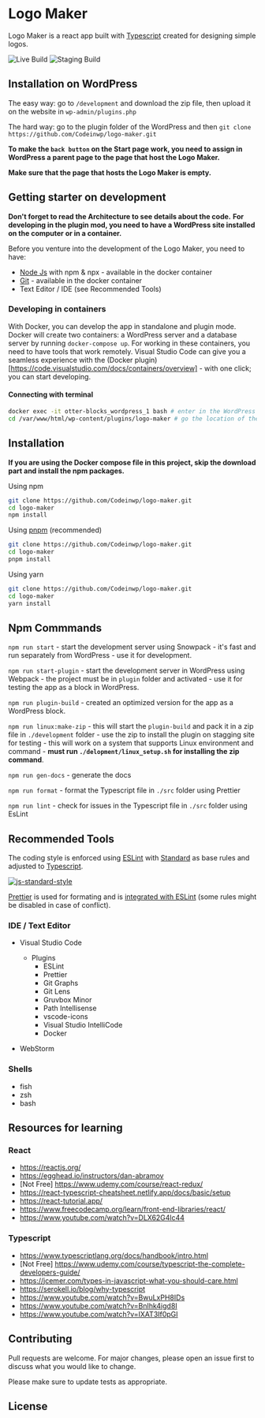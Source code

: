 # Logo Maker

Logo Maker is a react app built with [Typescript](https://www.typescriptlang.org/) created for designing simple logos.

![Live Build](https://github.com/Codeinwp/logo-maker/workflows/Deploy%20on%20live/badge.svg)
![Staging Build](https://github.com/Codeinwp/logo-maker/workflows/Deploy%20on%20staging/badge.svg)

## Installation on WordPress

The easy way: go to `/development` and download the zip file, then upload it on the website in `wp-admin/plugins.php`

The hard way: go to the plugin folder of the WordPress and then `git clone https://github.com/Codeinwp/logo-maker.git`

**To make the `back button` on the Start page work, you need to assign in WordPress a parent page to the page that host the Logo Maker.**

**Make sure that the page that hosts the Logo Maker is empty.**

## Getting starter on development

**Don't forget to read the Architecture to see details about the code.**
**For developing in the plugin mod, you need to have a WordPress site installed on the computer or in a container.**

Before you venture into the development of the Logo Maker, you need to have:

-   [Node Js](https://nodejs.org/en/) with npm & npx - available in the docker container
-   [Git](https://git-scm.com/) - available in the docker container
-   Text Editor / IDE (see Recommended Tools)

### Developing in containers

With Docker, you can develop the app in standalone and plugin mode. Docker will create two containers: a WordPress server and a database server by running `docker-compose up`. For working in these containers, you need to have tools that work remotely. Visual Studio Code can give you a seamless experience with the (Docker plugin)[https://code.visualstudio.com/docs/containers/overview] - with one click; you can start developing.

#### Connecting with terminal

```bash
docker exec -it otter-blocks_wordpress_1 bash # enter in the WordPress server and acces the bash shell
cd /var/www/html/wp-content/plugins/logo-maker # go the location of the project
```

## Installation

**If you are using the Docker compose file in this project, skip the download part and install the npm packages.**

Using npm

```bash
git clone https://github.com/Codeinwp/logo-maker.git
cd logo-maker
npm install
```

Using [pnpm](https://pnpm.js.org/) (recommended)

```bash
git clone https://github.com/Codeinwp/logo-maker.git
cd logo-maker
pnpm install
```

Using yarn

```bash
git clone https://github.com/Codeinwp/logo-maker.git
cd logo-maker
yarn install
```

## Npm Commmands

`npm run start` - start the development server using Snowpack - it's fast and run separately from WordPress - use it for development.

`npm run start-plugin` - start the development server in WordPress using Webpack - the project must be in `plugin` folder and activated - use it for testing the app as a block in WordPress.

`npm run plugin-build` - created an optimized version for the app as a WordPress block.

`npm run linux:make-zip` - this will start the `plugin-build` and pack it in a zip file in `./development` folder - use the zip to install the plugin on stagging site for testing - this will work on a system that supports Linux environment and command - **must run `./delopment/linux_setup.sh` for installing the zip command**.

`npm run gen-docs` - generate the docs

`npm run format` - format the Typescript file in `./src` folder using Prettier

`npm run lint` - check for issues in the Typescript file in `./src` folder using EsLint

## Recommended Tools

The coding style is enforced using [ESLint](https://eslint.org/) with [Standard](https://standardjs.com/) as base rules and adjusted to [Typescript](https://www.typescriptlang.org/).

[![js-standard-style](https://cdn.rawgit.com/standard/standard/master/badge.svg)](http://standardjs.com)

[Prettier](https://prettier.io/) is used for formating and is [integrated with ESLint](https://github.com/prettier/eslint-config-prettier) (some rules might be disabled in case of conflict).

### IDE / Text Editor

-   Visual Studio Code

    -   Plugins
        -   ESLint
        -   Prettier
        -   Git Graphs
        -   Git Lens
        -   Gruvbox Minor
        -   Path Intellisense
        -   vscode-icons
        -   Visual Studio IntelliCode
        -   Docker

-   WebStorm

### Shells

-   fish
-   zsh
-   bash

## Resources for learning

### React

-   https://reactjs.org/
-   https://egghead.io/instructors/dan-abramov
-   [Not Free] https://www.udemy.com/course/react-redux/
-   https://react-typescript-cheatsheet.netlify.app/docs/basic/setup
-   https://react-tutorial.app/
-   https://www.freecodecamp.org/learn/front-end-libraries/react/
-   https://www.youtube.com/watch?v=DLX62G4lc44

### Typescript

-   https://www.typescriptlang.org/docs/handbook/intro.html
-   [Not Free] https://www.udemy.com/course/typescript-the-complete-developers-guide/
-   https://jcemer.com/types-in-javascript-what-you-should-care.html
-   https://serokell.io/blog/why-typescript
-   https://www.youtube.com/watch?v=BwuLxPH8IDs
-   https://www.youtube.com/watch?v=BnIhk4igd8I
-   https://www.youtube.com/watch?v=IXAT3If0pGI

## Contributing

Pull requests are welcome. For major changes, please open an issue first to discuss what you would like to change.

Please make sure to update tests as appropriate.

## License
